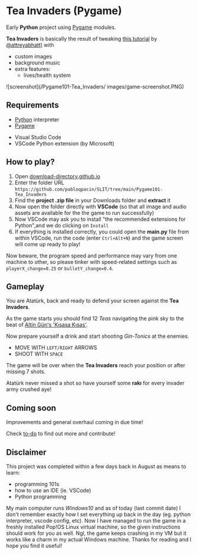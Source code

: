 # Tea Invaders (Pygame)


Early **Python** project using [Pygame](https://www.pygame.org/wiki/about) modules.

**Tea Invaders** is basically the result of tweaking [this tutorial](https://youtu.be/FfWpgLFMI7w) by [@attreyabhatt)](https://github.com/attreyabhatt) with
- custom images
- background music
- extra features:
  - lives/health system


![screenshot](/Pygame101-Tea_Invaders/
images/game-screenshot.PNG)


## Requirements
- [Python](https://python.org) interpreter 
- [Pygame](https://www.pygame.org/wiki/GettingStarted)

[//]: <> (in Linux enter `sudo apt-get install python3-pygame`)
- Visual Studio Code
- VSCode Python extension (by Microsoft) <!--It should take a bit to install-->


## How to play?
1. Open [download-directory.github.io](https://download-directory.github.io)
2. Enter the folder URL `https://github.com/pabloqpacin/SLIT/tree/main/Pygame101-Tea_Invaders`
3. Find the **project .zip file** in your Downloads folder and **extract** it
4. Now open the folder directly with **VSCode** (so that all image and audio assets are available for the the game to run successfully)
5. Now VSCode may ask you to install "the recommended extensions for Python",and we do clicking on `Install`
6. If everything is installed correctly, you could open the **main.py** file from within VSCode, run the code (enter `Ctrl+Alt+N`) and the game screen will come up ready to play!

Now beware, the program speed and performance may vary from one machine to other, so please tinker with speed-related settings such as `playerX_change=0.25` or `bulletY_change=0.4`.


## Gameplay

You are Atatürk, back and ready to defend your screen against the **Tea Invaders**.

As the game starts you should find 12 *Teas* navigating the pink sky to the beat of [Altin Gün's 'Kısasa Kısas'](https://youtu.be/eXuGAOV0JH0).

Now prepare yourself a drink and start shooting *Gin-Tonics* at the enemies.

- MOVE WITH `LEFT/RIGHT` ARROWS
- SHOOT WITH `SPACE`

The game will be over when the **Tea Invaders** reach your position or after missing 7 shots.

Atatürk never missed a shot so have yourself some **rakı** for every invader army crushed aye!


## Coming soon

Improvements and general overhaul coming in due time!

Check [to-do](/to-do.md) to find out more and contribute!



## Disclaimer

This project was completed within a few days back in August as means to learn:
  - programming 101s
  - how to use an IDE (ie. VSCode)
  - Python programming

My main computer runs *Windows10* and as of today (last commit date) I don't remember exactly how I set everything up back in the day (eg. python interpreter, vscode config, etc). Now I have managed to run the game in a freshly installed Pop!OS Linux virtual machine, so the given instructions should work for you as well. Ngl, the game keeps crashing in my VM but it works like a charm in my actual Windows machine. Thanks for reading and I hope you find it useful!


